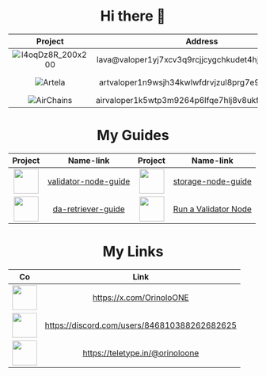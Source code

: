 <h1 align=center>Hi there 👋</h1>

|Project|Address|Project|Address|
|:-----:|:-----:|:-----:|:-----:|
|![l4oqDz8R_200x200](https://github.com/user-attachments/assets/dca8fd5f-2a37-4f76-995d-cf377e50c6f0)|lava@valoper1yj7xcv3q9rcjjcygchkudet4hjjx0cfj8q8s2r|![Sei](https://github.com/user-attachments/assets/84b187bf-0cb9-47ad-87da-d054803bf5a2)|seivaloper179y99zu5728dnrqt9lclwurvfe6ce2lg82062g|
|![Artela](https://github.com/user-attachments/assets/dce3e77a-454d-4803-a106-19fbe8625a7f)|artvaloper1n9wsjh34kwlwfdrvjzul8prg7e9url22psatxg|![warden_protocol1712592581726](https://github.com/user-attachments/assets/2b2b360d-7c6b-45be-ba94-e17efc306921)|wardenvaloper17cprsce9u4q6n47x45f7e5qm4lfa9a7dh97uwr|
|![AirChains](https://github.com/user-attachments/assets/7dfe98d5-baf8-49ca-9e81-089b5fdd2edd)|airvaloper1k5wtp3m9264p6lfqe7hlj8v8ukfgh7q6rt2yzp|![cosmos](https://github.com/user-attachments/assets/eb5980a3-00f3-4532-9b28-9cde652e3121)|cosmosvaloper1y2w0t3t7qx3u7w2qwfw8zm66tj9jdxysrv8kwj|

<h1 align=center>My Guides </h1>

|Project|Name-link|Project|Name-link|
|:-----:|:-------:|:-----:|:-------:|
|<img src="https://github.com/user-attachments/assets/4b8b1566-81c9-4dec-8f80-7fa9a4cecd95" width=50>|[validator-node-guide](https://github.com/OrinoloONE/validator-node-guide)|<img src="https://github.com/user-attachments/assets/4b8b1566-81c9-4dec-8f80-7fa9a4cecd95" width=50>|[storage-node-guide](https://github.com/OrinoloONE/storage-node-guide)|
|<img src="https://github.com/user-attachments/assets/4b8b1566-81c9-4dec-8f80-7fa9a4cecd95" width=50>|[da-retriever-guide](https://github.com/OrinoloONE/da-retriever-guide)|<img src="https://github.com/user-attachments/assets/7dfe98d5-baf8-49ca-9e81-089b5fdd2edd" width=50>|[Run a Validator Node](https://teletype.in/@orinoloone/run_a_validator_node)|

<h1 align=center>My Links </h1>

|Co|Link|
|:-:|:--:|
|<img src="https://github.com/user-attachments/assets/fb7a16ae-9323-4fc0-ad6d-2a47e013a433" width=50>|https://x.com/OrinoloONE|
|<img src="https://github.com/user-attachments/assets/caa79e11-e125-4161-80ec-cc6f85aae6e3" width=50>|https://discord.com/users/846810388262682625|
|<img src="https://github.com/user-attachments/assets/97071389-922e-4015-848d-5fa9769f3b18" width=50>|https://teletype.in/@orinoloone|




